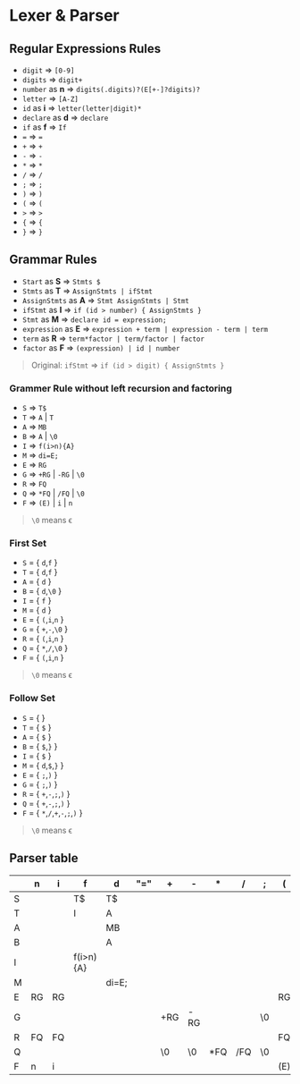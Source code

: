 Lexer & Parser
========================

## Regular Expressions Rules

* `digit` => `[0-9]`
* `digits` => `digit+`
* `number` as **n** => `digits(.digits)?(E[+-]?digits)?`
* `letter` => `[A-Z]`
* `id` as **i** => `letter(letter|digit)*`
* `declare` as **d** => `declare`
* `if` as **f** => `If`
* `=` => `=`
* `+` => `+`
* `-` => `-`
* `*` => `*`
* `/` => `/`
* `;` => `;`
* `)` => `)`
* `(` => `(`
* `>` => `>`
* `{` => `{`
* `}` => `}`

## Grammar Rules

* `Start` as **S** => `Stmts $`
* `Stmts` as **T** => `AssignStmts | ifStmt`
* `AssignStmts` as **A** => `Stmt AssignStmts | Stmt`
* `ifStmt` as **I** => `if (id > number) { AssignStmts }`
* `Stmt` as **M** => `declare id = expression;`
* `expression` as **E** => `expression + term | expression - term | term`
* `term` as **R** => `term*factor | term/factor | factor`
* `factor` as **F** => `(expression) | id | number`

> Original: `ifStmt` => `if (id > digit) { AssignStmts }`

### Grammer Rule without left recursion and factoring

* `S` => `T$`
* `T` => `A` | `T`
* `A` => `MB`
* `B` => `A` | `\0`
* `I` => `f(i>n){A}`
* `M` => `di=E;`
* `E` => `RG`
* `G` => `+RG` | `-RG` | `\0`
* `R` => `FQ`
* `Q` => `*FQ` | `/FQ` | `\0`
* `F` => `(E)` | `i` | `n`

> `\0` means ϵ

### First Set

* `S` = { `d`,`f` }
* `T` = { `d`,`f` }
* `A` = { `d` }
* `B` = { `d`,`\0` }
* `I` = { `f` }
* `M` = { `d` }
* `E` = { `(`,`i`,`n` }
* `G` = { `+`,`-`,`\0` }
* `R` = { `(`,`i`,`n` }
* `Q` = { `*`,`/`,`\0` }
* `F` = { `(`,`i`,`n` }

> `\0` means ϵ

### Follow Set

* `S` = {  }
* `T` = { `$` }
* `A` = { `$` }
* `B` = { `$`,`}` }
* `I` = { `$` }
* `M` = { `d`,`$`,`}` }
* `E` = { `;`,`)` }
* `G` = { `;`,`)` }
* `R` = { `+`,`-`,`;`,`)` }
* `Q` = { `+`,`-`,`;`,`)` }
* `F` = { `*`,`/`,`+`,`-`,`;`,`)` }

> `\0` means ϵ

## Parser table

|   | n  | i  | f         | d     | "=" | +   | -   | *   | /   | ;  | (   | )  | { | }  | > | $  |
|---|----|----|-----------|-------|-----|-----|-----|-----|-----|----|-----|----|---|----|---|----|
| S |    |    | T$        | T$    |     |     |     |     |     |    |     |    |   |    |   |    |
| T |    |    | I         | A     |     |     |     |     |     |    |     |    |   |    |   |    |
| A |    |    |           | MB    |     |     |     |     |     |    |     |    |   |    |   |    |
| B |    |    |           | A     |     |     |     |     |     |    |     |    |   | \0 |   | \0 |
| I |    |    | f(i>n){A} |       |     |     |     |     |     |    |     |    |   |    |   |    |
| M |    |    |           | di=E; |     |     |     |     |     |    |     |    |   |    |   |    |
| E | RG | RG |           |       |     |     |     |     |     |    | RG  |    |   |    |   |    |
| G |    |    |           |       |     | +RG | -RG |     |     | \0 |     | \0 |   |    |   |    |
| R | FQ | FQ |           |       |     |     |     |     |     |    | FQ  |    |   |    |   |    |
| Q |    |    |           |       |     | \0  | \0  | *FQ | /FQ | \0 |     | \0 |   |    |   |    |
| F | n  | i  |           |       |     |     |     |     |     |    | (E) |    |   |    |   |    |
